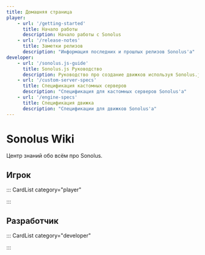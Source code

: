 ```yaml
---
title: Домашняя страница
player:
    - url: '/getting-started'
      title: Начало работы
      description: Начало работы с Sonolus
    - url: '/release-notes'
      title: Заметки релизов
      description: "Информация последних и прошлых релизов Sonolus'а"
developer:
    - url: '/sonolus.js-guide'
      title: Sonolus.js Руководство
      description: Руководство про создание движков используя Sonolus.js
    - url: '/custom-server-specs'
      title: Спецификация кастомных серверов
      description: "Спецификация для кастомных серверов Sonolus'а"
    - url: '/engine-specs'
      title: Спецификация движка
      description: "Спецификации для движков Sonolus'а"
---
```


# Sonolus Wiki

Центр знаний обо всём про Sonolus.

## Игрок

::: CardList category="player"

:::

## Разработчик

::: CardList category="developer"

:::
